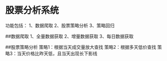 # 股票分析系统
功能包括：
1、数据爬取
2、股票策略分析
3、策略回归

##数据爬取
1、全量数据获取
2、增量数据获取
3、每日数据获取

##股票策略分析
策略1：根据当天成交量放大查找
策略2：根据多天低价查找
策略3：当天价格比昨天低，且当天出现长下影线
